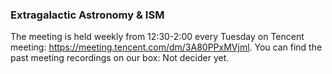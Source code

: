 ### Extragalactic Astronomy & ISM ###
The meeting is held weekly from 12:30-2:00 every Tuesday on Tencent meeting: https://meeting.tencent.com/dm/3A80PPxMVjml.
You can find the past meeting recordings on our box: Not decider yet.
